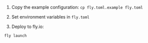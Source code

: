 1. Copy the example configuration: `cp fly.toml.example fly.toml`
2. Set environment variables in `fly.toml`

3. Deploy to fly.io:

```bash
fly launch
```
